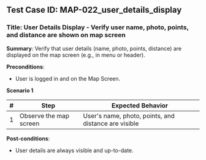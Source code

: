 ## Test Case ID: MAP-022_user_details_display
### Title: User Details Display - Verify user name, photo, points, and distance are shown on map screen

**Summary**: Verify that user details (name, photo, points, distance) are displayed on the map screen (e.g., in menu or header).

**Preconditions**: 
- User is logged in and on the Map Screen.

**Scenario 1**

| # | Step                                      | Expected Behavior                                       |
|---|-------------------------------------------|--------------------------------------------------------|
| 1 | Observe the map screen                    | User's name, photo, points, and distance are visible    |

**Post-conditions**:
- User details are always visible and up-to-date.
